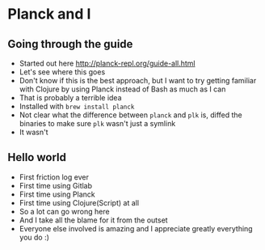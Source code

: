 # Planck and I

## Going through the guide

- Started out here http://planck-repl.org/guide-all.html
- Let's see where this goes
- Don't know if this is the best approach, but I want to try getting familiar
  with Clojure by using Planck instead of Bash as much as I can
- That is probably a terrible idea
- Installed with `brew install planck`
- Not clear what the difference between `planck` and `plk` is, diffed the
  binaries to make sure `plk` wasn't just a symlink
- It wasn't

## Hello world

- First friction log ever
- First time using Gitlab
- First time using Planck
- First time using Clojure(Script) at all
- So a lot can go wrong here
- And I take all the blame for it from the outset
- Everyone else involved is amazing and I appreciate greatly everything you do
  :)
